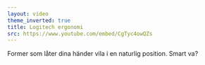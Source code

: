 ```yaml
---
layout: video
theme_inverted: true
title: Logitech ergonomi
src: https://www.youtube.com/embed/CgTyc4owQZs
---
```

Former som låter dina händer vila i en naturlig position. Smart va?